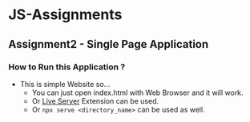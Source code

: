 # JS-Assignments

## Assignment2 - Single Page Application

### How to Run this Application ?

- This is simple Website so...
    - You can just open index.html with Web Browser and it will work.
    - Or [Live Server](https://marketplace.visualstudio.com/items?itemName=ritwickdey.LiveServer) Extension can be used.
    - Or `npx serve <directory_name>` can be used as well.